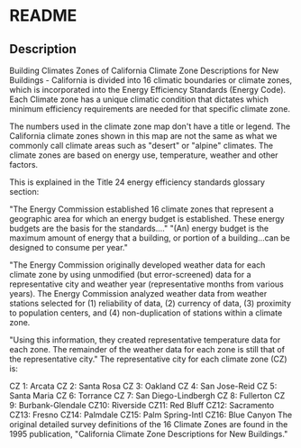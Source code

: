 # README

## Description
Building Climates Zones of California Climate Zone Descriptions for New Buildings - California is divided into 16 climatic boundaries or climate zones, which is incorporated into the Energy Efficiency Standards (Energy Code). Each Climate zone has a unique climatic condition that dictates which minimum efficiency requirements are needed for that specific climate zone.

The numbers used in the climate zone map don't have a title or legend. The California climate zones shown in this map are not the same as what we commonly call climate areas such as "desert" or "alpine" climates. The climate zones are based on energy use, temperature, weather and other factors.

This is explained in the Title 24 energy efficiency standards glossary section:

"The Energy Commission established 16 climate zones that represent a geographic area for which an energy budget is established. These energy budgets are the basis for the standards...." "(An) energy budget is the maximum amount of energy that a building, or portion of a building...can be designed to consume per year."

"The Energy Commission originally developed weather data for each climate zone by using unmodified (but error-screened) data for a representative city and weather year (representative months from various years). The Energy Commission analyzed weather data from weather stations selected for (1) reliability of data, (2) currency of data, (3) proximity to population centers, and (4) non-duplication of stations within a climate zone.

"Using this information, they created representative temperature data for each zone. The remainder of the weather data for each zone is still that of the representative city." The representative city for each climate zone (CZ) is:

CZ 1: Arcata
CZ 2: Santa Rosa
CZ 3: Oakland
CZ 4: San Jose-Reid
CZ 5: Santa Maria
CZ 6: Torrance
CZ 7: San Diego-Lindbergh
CZ 8: Fullerton
CZ 9: Burbank-Glendale
CZ10: Riverside
CZ11: Red Bluff
CZ12: Sacramento
CZ13: Fresno
CZ14: Palmdale
CZ15: Palm Spring-Intl
CZ16: Blue Canyon
The original detailed survey definitions of the 16 Climate Zones are found in the 1995 publication, "California Climate Zone Descriptions for New Buildings."
